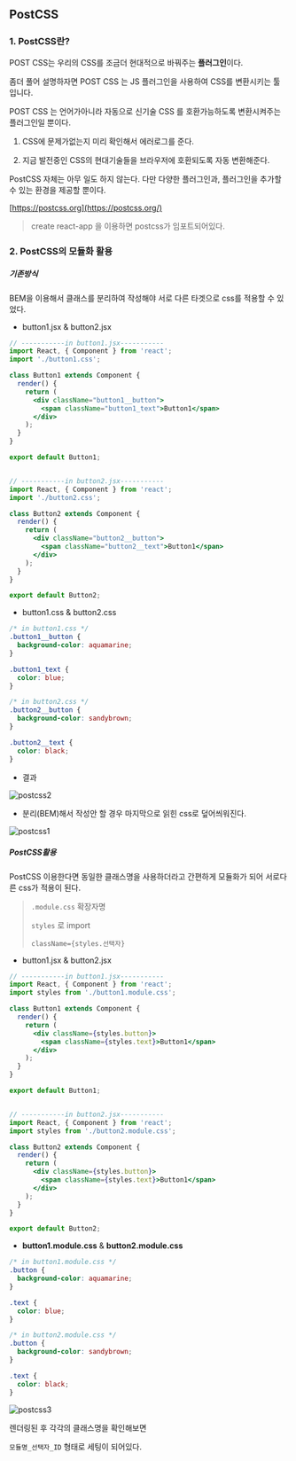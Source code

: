 ## PostCSS

### 1. PostCSS란?

POST CSS는 우리의 CSS를 조금더 현대적으로 바꿔주는 **플러그인**이다.

좀더 풀어 설명하자면 POST CSS 는 JS 플러그인을 사용하여 CSS를 변환시키는 툴 입니다.

POST CSS 는 언어가아니라 자동으로 신기술 CSS 를 호환가능하도록 변환시켜주는 플러그인일 뿐이다.

1. CSS에 문제가없는지 미리 확인해서 에러로그를 준다.

2. 지금 발전중인 CSS의 현대기술들을 브라우저에 호환되도록 자동 변환해준다.

PostCSS 자체는 아무 일도 하지 않는다. 다만 다양한 플러그인과, 플러그인을 추가할 수 있는 환경을 제공할 뿐이다. 

 [https://postcss.org](https://postcss.org/)

> create react-app 을 이용하면 postcss가 임포트되어있다.



### 2. PostCSS의 모듈화 활용

##### 기존방식

BEM을 이용해서 클래스를 분리하여 작성해야 서로 다른 타겟으로 css를 적용할 수 있었다.

- button1.jsx & button2.jsx

```jsx
// -----------in button1.jsx-----------
import React, { Component } from 'react';
import './button1.css';

class Button1 extends Component {
  render() {
    return (
      <div className="button1__button">
        <span className="button1_text">Button1</span>
      </div>
    );
  }
}

export default Button1;


// -----------in button2.jsx-----------
import React, { Component } from 'react';
import './button2.css';

class Button2 extends Component {
  render() {
    return (
      <div className="button2__button">
        <span className="button2__text">Button1</span>
      </div>
    );
  }
}

export default Button2;

```



- button1.css & button2.css

```css
/* in button1.css */
.button1__button {
  background-color: aquamarine;
}

.button1_text {
  color: blue;
}

/* in button2.css */
.button2__button {
  background-color: sandybrown;
}

.button2__text {
  color: black;
}
```



- 결과

![postcss2](/Users/uno/Desktop/postcss2.png)



- 분리(BEM)해서 작성안 할 경우 마지막으로 읽힌 css로 덮어씌워진다.

![postcss1](/Users/uno/Desktop/postcss1.png)



##### PostCSS활용

PostCSS 이용한다면 동일한 클래스명을 사용하더라고 간편하게 모듈화가 되어 서로다른 css가 적용이 된다.

>`.module.css` 확장자명
>
>`styles` 로 import
>
>`className={styles.선택자}`



- button1.jsx & button2.jsx

```jsx
// -----------in button1.jsx-----------
import React, { Component } from 'react';
import styles from './button1.module.css';

class Button1 extends Component {
  render() {
    return (
      <div className={styles.button}>
        <span className={styles.text}>Button1</span>
      </div>
    );
  }
}

export default Button1;


// -----------in button2.jsx-----------
import React, { Component } from 'react';
import styles from './button2.module.css';

class Button2 extends Component {
  render() {
    return (
      <div className={styles.button}>
        <span className={styles.text}>Button1</span>
      </div>
    );
  }
}

export default Button2;

```



- **button1.module.css** & **button2.module.css**

```css
/* in button1.module.css */
.button {
  background-color: aquamarine;
}

.text {
  color: blue;
}

/* in button2.module.css */
.button {
  background-color: sandybrown;
}

.text {
  color: black;
}
```

![postcss3](/Users/uno/Desktop/postcss3.png)

렌더링된 후 각각의 클래스명을 확인해보면 

`모듈명_선택자_ID` 형태로 세팅이 되어있다.

